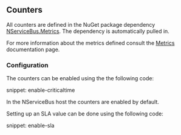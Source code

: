 ## Counters

All counters are defined in the NuGet package dependency [NServiceBus.Metrics](https://www.nuget.org/packages/NServiceBus.Metrics/). The dependency is automatically pulled in.

For more information about the metrics defined consult the [Metrics](.) documentation page.


### Configuration

The counters can be enabled using the the following code:

snippet: enable-criticaltime

In the NServiceBus host the counters are enabled by default.

Setting up an SLA value can be done using the following code:

snippet: enable-sla
